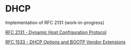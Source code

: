 # DHCP
Implementation of RFC 2131 (work-in-progress)

[RFC 2131 - Dynamic Host Configuration Protocol](https://www.rfc-editor.org/rfc/rfc2131)

[RFC 1533 - DHCP Options and BOOTP Vendor Extensions](https://www.rfc-editor.org/rfc/rfc1533)
